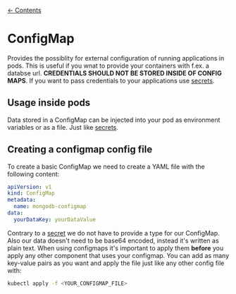 [← Contents](../README.md)

# ConfigMap

Provides the possiblity for external configuration of running applications in pods. This is useful if you wnat to provide your containers with f.ex. a databse url. __CREDENTIALS SHOULD NOT BE STORED INSIDE OF CONFIG MAPS__. If you want to pass credentials to your applications use [secrets](./secrets.md).

## Usage inside pods

Data stored in a ConfigMap can be injected into your pod as environment variables or as a file. Just like [secrets](./secrets.md).

## Creating a configmap config file

To create a basic ConfigMap we need to create a YAML file with the following content:

```yaml
apiVersion: v1
kind: ConfigMap
metadata:
  name: mongodb-configmap
data:
  yourDataKey: yourDataValue 
```

Contrary to a [secret](secrets.md) we do not have to provide a type for our ConfigMap. Also our data doesn't need to be base64 encoded, instead it's written as plain text. When using configmaps it's important to apply them **before** you apply any other component that uses your configmap. You can add as many key-value pairs as you want and apply the file just like any other config file with:

```bash
kubectl apply -f <YOUR_CONFIGMAP_FILE>
```